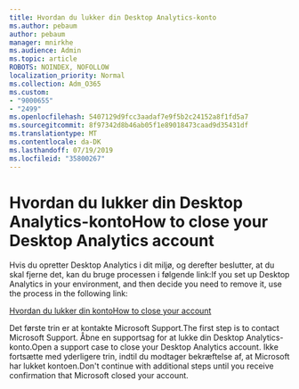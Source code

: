 ```yaml
---
title: Hvordan du lukker din Desktop Analytics-konto
ms.author: pebaum
author: pebaum
manager: mnirkhe
ms.audience: Admin
ms.topic: article
ROBOTS: NOINDEX, NOFOLLOW
localization_priority: Normal
ms.collection: Adm_O365
ms.custom:
- "9000655"
- "2499"
ms.openlocfilehash: 5407129d9fcc3aadaf7e9f5b2c24152a8f1fd5a7
ms.sourcegitcommit: 8f97342d8b46ab05f1e89018473caad9d35431df
ms.translationtype: MT
ms.contentlocale: da-DK
ms.lasthandoff: 07/19/2019
ms.locfileid: "35800267"
---
```

# <a name="how-to-close-your-desktop-analytics-account"></a><span data-ttu-id="88ff6-102">Hvordan du lukker din Desktop Analytics-konto</span><span class="sxs-lookup"><span data-stu-id="88ff6-102">How to close your Desktop Analytics account</span></span>

<span data-ttu-id="88ff6-103">Hvis du opretter Desktop Analytics i dit miljø, og derefter beslutter, at du skal fjerne det, kan du bruge processen i følgende link:</span><span class="sxs-lookup"><span data-stu-id="88ff6-103">If you set up Desktop Analytics in your environment, and then decide you need to remove it, use the process in the following link:</span></span>

[<span data-ttu-id="88ff6-104">Hvordan du lukker din konto</span><span class="sxs-lookup"><span data-stu-id="88ff6-104">How to close your account</span></span>](https://docs.microsoft.com/sccm/desktop-analytics/account-close)

<span data-ttu-id="88ff6-105">Det første trin er at kontakte Microsoft Support.</span><span class="sxs-lookup"><span data-stu-id="88ff6-105">The first step is to contact Microsoft Support.</span></span> <span data-ttu-id="88ff6-106">Åbne en supportsag for at lukke din Desktop Analytics-konto.</span><span class="sxs-lookup"><span data-stu-id="88ff6-106">Open a support case to close your Desktop Analytics account.</span></span> <span data-ttu-id="88ff6-107">Ikke fortsætte med yderligere trin, indtil du modtager bekræftelse af, at Microsoft har lukket kontoen.</span><span class="sxs-lookup"><span data-stu-id="88ff6-107">Don't continue with additional steps until you receive confirmation that Microsoft closed your account.</span></span>